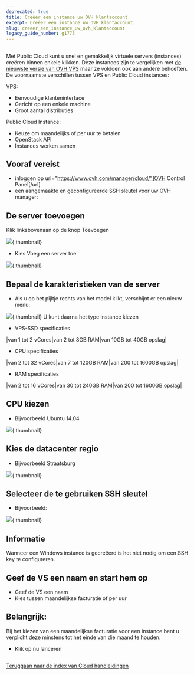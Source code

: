 ```yaml
---
deprecated: true
title: Creëer een instance uw OVH klantaccount.
excerpt: Creëer een instance uw OVH klantaccount.
slug: creeer_een_instance_uw_ovh_klantaccount
legacy_guide_number: g1775
---
```



## 
Met Public Cloud kunt u snel en gemakkelijk virtuele servers (instances) creëren binnen enkele klikken. Deze instances zijn te vergelijken met [de nieuwste versie van OVH VPS](http://www.ovh.nl/vps/) maar ze voldoen ook aan andere behoeften. 
De voornaamste verschillen tussen VPS en Public Cloud instances: 

VPS: 

- Eenvoudige klanteninterface
- Gericht op een enkele machine
- Groot aantal distributies


Public Cloud Instance: 

- Keuze om maandelijks of per uur te betalen
- OpenStack API
- Instances werken samen




## Vooraf vereist

- inloggen op url="https://www.ovh.com/manager/cloud/"]OVH Control Panel[/url]
- een aangemaakte en geconfigureerde SSH sleutel voor uw OVH manager: []({legacy}1769)




## De server toevoegen
Klik linksbovenaan op de knop Toevoegen

![](images/img_2707.jpg){.thumbnail}

- Kies Voeg een server toe



![](images/img_2708.jpg){.thumbnail}


## Bepaal de karakteristieken van de server

- Als u op het pijltje rechts van het model klikt, verschijnt er een nieuw menu:



![](images/img_2709.jpg){.thumbnail}
U kunt daarna het type instance kiezen

- VPS-SSD specificaties

|van 1 tot 2 vCores|van 2 tot 8GB RAM|van 10GB tot 40GB opslag|



- CPU specificaties

|van 2 tot 32 vCores|van 7 tot 120GB RAM|van 200 tot 1600GB opslag|



- RAM specificaties

|van 2 tot 16 vCores|van 30 tot 240GB RAM|van 200 tot 1600GB opslag|




## CPU kiezen

- Bijvoorbeeld Ubuntu 14.04



![](images/img_2710.jpg){.thumbnail}


## Kies de datacenter regio

- Bijvoorbeeld Straatsburg



![](images/img_2711.jpg){.thumbnail}


## Selecteer de te gebruiken SSH sleutel

- Bijvoorbeeld:



![](images/img_2712.jpg){.thumbnail}

## Informatie
Wanneer een Windows instance is gecreëerd is het niet nodig om een SSH key te configureren.


## Geef de VS een naam en start hem op

- Geef de VS een naam 
- Kies tussen maandelijkse facturatie of per uur



## Belangrijk:
Bij het kiezen van een maandelijkse facturatie voor een instance bent u verplicht deze minstens tot het einde van die maand te houden.

- Klik op nu lanceren




## 
[Teruggaan naar de index van Cloud handleidingen]({legacy}1785)

